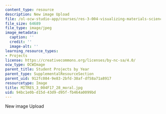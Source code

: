 ```yaml
---
content_type: resource
description: New image Upload
file: /ol-ocw-studio-app/courses/res-3-004-visualizing-materials-science-fall-2017/94bc1e0bd15d43d9d95ffb464a0099bd_MITRES_3_004F17_28_moral.jpg
file_size: 64689
file_type: image/jpeg
image_metadata:
  caption: ''
  credit: ''
  image-alt: ''
learning_resource_types:
- Projects
license: https://creativecommons.org/licenses/by-nc-sa/4.0/
ocw_type: OCWImage
parent_title: Student Projects by Year
parent_type: SupplementalResourceSection
parent_uid: 912fc084-9e83-2bfd-38af-df58a71a8917
resourcetype: Image
title: MITRES_3_004F17_28_moral.jpg
uid: 94bc1e0b-d15d-43d9-d95f-fb464a0099bd
---
```

New image Upload